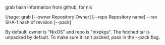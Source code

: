 grab hash information from github, for nix

Usage: grab [--owner Repository Owner] [--repo Repository name]
            --rev SHA-1 hash of revision [--pack]

By default, owner is "NixOS" and repo is "nixpkgs".
The fetched tar is unpacked by default. To make sure it isn't packed, pass in the --pack flag.